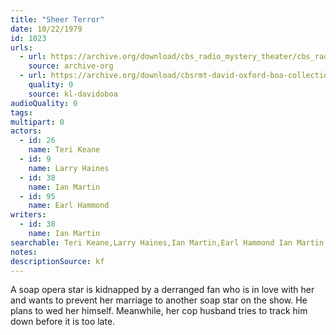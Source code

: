 ```yaml
---
title: "Sheer Terror"
date: 10/22/1979
id: 1023
urls: 
  - url: https://archive.org/download/cbs_radio_mystery_theater/cbs_radio_mystery_theater-1001-1050.zip/cbs_radio_mystery_theater-1001-1050%2Fcbsrmt_1023_sheer_terror.mp3
    source: archive-org
  - url: https://archive.org/download/cbsrmt-david-oxford-boa-collection/CBSRMT-791022-1023-Sheer-Terror-(128-48)_WBBM-JE-{BoA}.mp3
    quality: 0
    source: kl-davidoboa
audioQuality: 0
tags: 
multipart: 0
actors:  
  - id: 26
    name: Teri Keane  
  - id: 9
    name: Larry Haines  
  - id: 38
    name: Ian Martin  
  - id: 95
    name: Earl Hammond
writers:  
  - id: 38
    name: Ian Martin
searchable: Teri Keane,Larry Haines,Ian Martin,Earl Hammond Ian Martin
notes: 
descriptionSource: kf
---
```

A soap opera star is kidnapped by a derranged fan who is in love with her and wants to prevent her marriage to another soap star on the show. He plans to wed her himself. Meanwhile, her cop husband tries to track him down before it is too late.